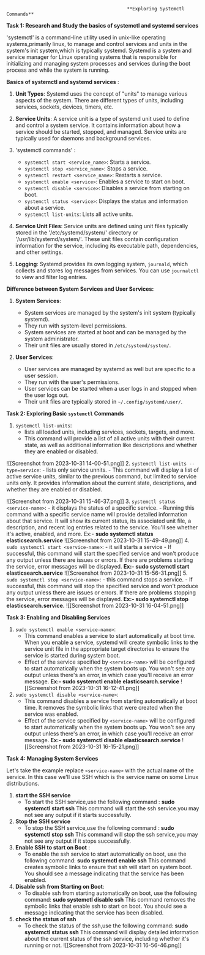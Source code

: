 
												**Exploring Systemctl Commands**


**Task 1: Research and Study the basics of systemctl and systemd services**

'systemctl' is a command-line utility used in unix-like operating systems,primarily linux, to manage and control services and units in the system's init system,which is typically systemd.
Systemd is a system and service manager for Linux operating systems that is responsible for initializing and managing system processes and services during the boot process and while the system is running.

**Basics of systemctl and systemd services** : 

1. **Unit Types**: Systemd uses the concept of "units" to manage various aspects of the system. There are different types of units, including services, sockets, devices, timers, etc.
2. **Service Units**: A service unit is a type of systemd unit used to define and control a system service. It contains information about how a service should be started, stopped, and managed. Service units are typically used for daemons and background services.

3. 'systemctl commands' : 
	- `systemctl start <service_name>`: Starts a service.
	- `systemctl stop <service_name>`: Stops a service.
	- `systemctl restart <service_name>`: Restarts a service.
	- `systemctl enable <service>`: Enables a service to start on boot.
	-  `systemctl disable <service>`: Disables a service from starting on boot.
	- `systemctl status <service>`: Displays the status and information about a service.
	- `systemctl list-units`: Lists all active units.

4. **Service Unit Files**: Service units are defined using unit files typically stored in the '/etc/systemd/system/' directory or '/usr/lib/systemd/system/'. These unit files contain configuration information for the service, including its executable path, dependencies, and other settings.
5. **Logging**: Systemd provides its own logging system, `journald`, which collects and stores log messages from services. You can use `journalctl` to view and filter log entries.

**Difference between System Services and User Services:**

1. **System Services**:
    
    - System services are managed by the system's init system (typically systemd).
    - They run with system-level permissions.
    - System services are started at boot and can be managed by the system administrator.
    - Their unit files are usually stored in `/etc/systemd/system/`.
2. **User Services**:
    
    - User services are managed by systemd as well but are specific to a user session.
    - They run with the user's permissions.
    - User services can be started when a user logs in and stopped when the user logs out.
    - Their unit files are typically stored in `~/.config/systemd/user/`.

**Task 2: Exploring Basic `systemctl` Commands**

1. `systemctl list-units`:
	- lists all loaded units, including services, sockets, targets, and more.
	- This command will provide a list of all active units with their current state, as well as additional information like descriptions and whether they are enabled or disabled.

![[Screenshot from 2023-10-31 14-00-51.png]]
2. `systemctl list-units --type=service`:
	- lists only service unnits.
	- This command will display a list of active service units, similar to the previous command, but limited to service units only. It provides information about the current state, descriptions, and whether they are enabled or disabled.

![[Screenshot from 2023-10-31 15-46-37.png]]
3. `systemctl status <service-name>`:
	- it displays the status of a specific service.
	- Running this command with a specific service name will provide detailed information about that service. It will show its current status, its associated unit file, a description, and recent log entries related to the service. You'll see whether it's active, enabled, and more.
	Ex:- **sudo systemctl status elasticsearch.service**
![[Screenshot from 2023-10-31 15-49-49.png]]
4. `sudo systemctl start <service-name>`:
	- it will starts a service
	- If successful, this command will start the specified service and won't produce any output unless there are issues or errors. If there are problems starting the service, error messages will be displayed.
	**Ex:- sudo systemctl start elasticsearch.service**
![[Screenshot from 2023-10-31 15-56-31.png]]
5. `sudo systemctl stop <service-name>`:
	- this command stops a service.
	- If successful, this command will stop the specified service and won't produce any output unless there are issues or errors. If there are problems stopping the service, error messages will be displayed.
	**Ex:- sudo systemctl stop elasticsearch.service.**
![[Screenshot from 2023-10-31 16-04-51.png]]

**Task 3: Enabling and Disabling Services**

1. `sudo systemctl enable <service-name>`:
	- This command enables a service to start automatically at boot time. When you enable a service, systemd will create symbolic links to the service unit file in the appropriate target directories to ensure the service is started during system boot.
	- Effect of the service specified by `<service-name>` will be configured to start automatically when the system boots up. You won't see any output unless there's an error, in which case you'll receive an error message.
	**Ex:- sudo systemctl enable elasticsearch.service**
![[Screenshot from 2023-10-31 16-12-41.png]]
2. `sudo systemctl disable <service-name>`:
	- This command disables a service from starting automatically at boot time. It removes the symbolic links that were created when the service was enabled.
	- Effect of the service specified by `<service-name>` will be configured to start automatically when the system boots up. You won't see any output unless there's an error, in which case you'll receive an error message.
	**Ex:- sudo systemctl disable elasticsearch.service**
![[Screenshot from 2023-10-31 16-15-21.png]]

**Task 4: Managing System Services**

Let's take the example replace `<service-name>` with the actual name of the service. In this case we'll use SSH which is the service name on some Linux distributions.

1. **start the SSH service**
	- To start the SSH service,use the following command : 
		**sudo systemctl start ssh**
	This command will start the ssh service.you may not see any output if it starts 
	successfully.
2. **Stop the SSH service**
	- To stop the SSH service,use the following command :
	  **sudo systemctl stop ssh**
	This command will stop the ssh service,you may not see any output if it stops successfully.
3. **Enable SSH to start on Boot** :
	- To enable the ssh service to start automatically on boot, use the following command:
		**sudo systemctl enable ssh**
	This command creates symbolic links to ensure that ssh will start on system boot. You should see a message indicating that the service has been enabled.
4. **Disable ssh from Starting on Boot**:
	- To disable ssh from starting automatically on boot, use the following command:
		**sudo systemctl disable ssh**
	This command removes the symbolic links that enable ssh to start on boot. You should see a message indicating that the service has been disabled.
5. **check the status of ssh**
	- To check the status of the ssh,use the following command:
		**sudo systemctl status ssh**
	This command will display detailed information about the current status of the ssh service, including whether it's running or not.
![[Screenshot from 2023-10-31 16-56-46.png]]




  




